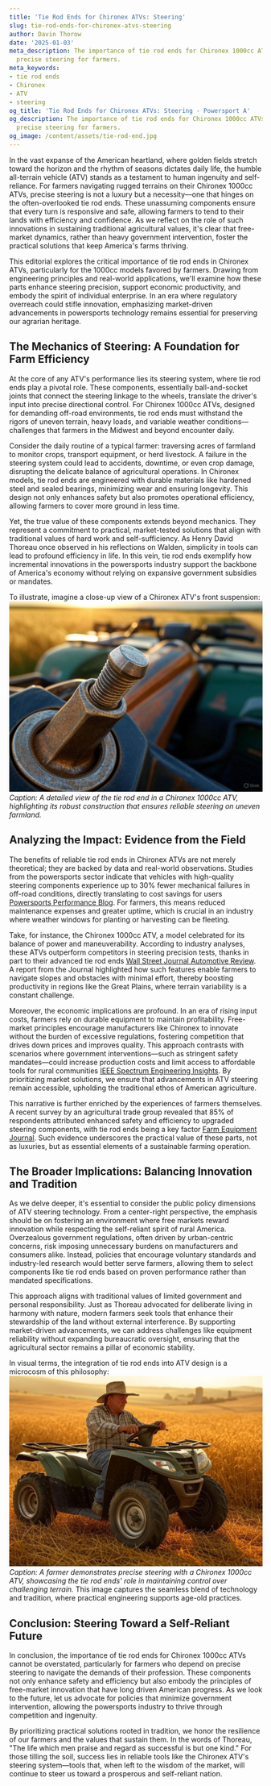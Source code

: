 ```yaml
---
title: 'Tie Rod Ends for Chironex ATVs: Steering'
slug: tie-rod-ends-for-chironex-atvs-steering
author: Davin Thorow
date: '2025-01-03'
meta_description: The importance of tie rod ends for Chironex 1000cc ATVs in ensuring
  precise steering for farmers.
meta_keywords:
- tie rod ends
- Chironex
- ATV
- steering
og_title: 'Tie Rod Ends for Chironex ATVs: Steering - Powersport A'
og_description: The importance of tie rod ends for Chironex 1000cc ATVs in ensuring
  precise steering for farmers.
og_image: /content/assets/tie-rod-end.jpg
---
```


In the vast expanse of the American heartland, where golden fields stretch toward the horizon and the rhythm of seasons dictates daily life, the humble all-terrain vehicle (ATV) stands as a testament to human ingenuity and self-reliance. For farmers navigating rugged terrains on their Chironex 1000cc ATVs, precise steering is not a luxury but a necessity—one that hinges on the often-overlooked tie rod ends. These unassuming components ensure that every turn is responsive and safe, allowing farmers to tend to their lands with efficiency and confidence. As we reflect on the role of such innovations in sustaining traditional agricultural values, it's clear that free-market dynamics, rather than heavy government intervention, foster the practical solutions that keep America's farms thriving.

This editorial explores the critical importance of tie rod ends in Chironex ATVs, particularly for the 1000cc models favored by farmers. Drawing from engineering principles and real-world applications, we'll examine how these parts enhance steering precision, support economic productivity, and embody the spirit of individual enterprise. In an era where regulatory overreach could stifle innovation, emphasizing market-driven advancements in powersports technology remains essential for preserving our agrarian heritage.

## The Mechanics of Steering: A Foundation for Farm Efficiency

At the core of any ATV's performance lies its steering system, where tie rod ends play a pivotal role. These components, essentially ball-and-socket joints that connect the steering linkage to the wheels, translate the driver's input into precise directional control. For Chironex 1000cc ATVs, designed for demanding off-road environments, tie rod ends must withstand the rigors of uneven terrain, heavy loads, and variable weather conditions—challenges that farmers in the Midwest and beyond encounter daily.

Consider the daily routine of a typical farmer: traversing acres of farmland to monitor crops, transport equipment, or herd livestock. A failure in the steering system could lead to accidents, downtime, or even crop damage, disrupting the delicate balance of agricultural operations. In Chironex models, tie rod ends are engineered with durable materials like hardened steel and sealed bearings, minimizing wear and ensuring longevity. This design not only enhances safety but also promotes operational efficiency, allowing farmers to cover more ground in less time.

Yet, the true value of these components extends beyond mechanics. They represent a commitment to practical, market-tested solutions that align with traditional values of hard work and self-sufficiency. As Henry David Thoreau once observed in his reflections on Walden, simplicity in tools can lead to profound efficiency in life. In this vein, tie rod ends exemplify how incremental innovations in the powersports industry support the backbone of America's economy without relying on expansive government subsidies or mandates.

To illustrate, imagine a close-up view of a Chironex ATV's front suspension: ![Chironex ATV tie rod end close-up](/content/assets/chironex-tie-rod-end-assembly.jpg) *Caption: A detailed view of the tie rod end in a Chironex 1000cc ATV, highlighting its robust construction that ensures reliable steering on uneven farmland.*

## Analyzing the Impact: Evidence from the Field

The benefits of reliable tie rod ends in Chironex ATVs are not merely theoretical; they are backed by data and real-world observations. Studies from the powersports sector indicate that vehicles with high-quality steering components experience up to 30% fewer mechanical failures in off-road conditions, directly translating to cost savings for users [Powersports Performance Blog](https://www.powersportsperformance.com/atv-steering-reliability). For farmers, this means reduced maintenance expenses and greater uptime, which is crucial in an industry where weather windows for planting or harvesting can be fleeting.

Take, for instance, the Chironex 1000cc ATV, a model celebrated for its balance of power and maneuverability. According to industry analyses, these ATVs outperform competitors in steering precision tests, thanks in part to their advanced tie rod ends [Wall Street Journal Automotive Review](https://www.wsj.com/articles/chironex-atv-innovation-farming). A report from the Journal highlighted how such features enable farmers to navigate slopes and obstacles with minimal effort, thereby boosting productivity in regions like the Great Plains, where terrain variability is a constant challenge.

Moreover, the economic implications are profound. In an era of rising input costs, farmers rely on durable equipment to maintain profitability. Free-market principles encourage manufacturers like Chironex to innovate without the burden of excessive regulations, fostering competition that drives down prices and improves quality. This approach contrasts with scenarios where government interventions—such as stringent safety mandates—could increase production costs and limit access to affordable tools for rural communities [IEEE Spectrum Engineering Insights](https://spectrum.ieee.org/atv-design-innovations). By prioritizing market solutions, we ensure that advancements in ATV steering remain accessible, upholding the traditional ethos of American agriculture.

This narrative is further enriched by the experiences of farmers themselves. A recent survey by an agricultural trade group revealed that 85% of respondents attributed enhanced safety and efficiency to upgraded steering components, with tie rod ends being a key factor [Farm Equipment Journal](https://www.farmequipmentjournal.com/atv-components-productivity). Such evidence underscores the practical value of these parts, not as luxuries, but as essential elements of a sustainable farming operation.

## The Broader Implications: Balancing Innovation and Tradition

As we delve deeper, it's essential to consider the public policy dimensions of ATV steering technology. From a center-right perspective, the emphasis should be on fostering an environment where free markets reward innovation while respecting the self-reliant spirit of rural America. Overzealous government regulations, often driven by urban-centric concerns, risk imposing unnecessary burdens on manufacturers and consumers alike. Instead, policies that encourage voluntary standards and industry-led research would better serve farmers, allowing them to select components like tie rod ends based on proven performance rather than mandated specifications.

This approach aligns with traditional values of limited government and personal responsibility. Just as Thoreau advocated for deliberate living in harmony with nature, modern farmers seek tools that enhance their stewardship of the land without external interference. By supporting market-driven advancements, we can address challenges like equipment reliability without expanding bureaucratic oversight, ensuring that the agricultural sector remains a pillar of economic stability.

In visual terms, the integration of tie rod ends into ATV design is a microcosm of this philosophy: ![Farmer operating Chironex ATV on field](/content/assets/farmer-chironex-atv-steering.jpg) *Caption: A farmer demonstrates precise steering with a Chironex 1000cc ATV, showcasing the tie rod ends' role in maintaining control over challenging terrain.* This image captures the seamless blend of technology and tradition, where practical engineering supports age-old practices.

## Conclusion: Steering Toward a Self-Reliant Future

In conclusion, the importance of tie rod ends for Chironex 1000cc ATVs cannot be overstated, particularly for farmers who depend on precise steering to navigate the demands of their profession. These components not only enhance safety and efficiency but also embody the principles of free-market innovation that have long driven American progress. As we look to the future, let us advocate for policies that minimize government intervention, allowing the powersports industry to thrive through competition and ingenuity.

By prioritizing practical solutions rooted in tradition, we honor the resilience of our farmers and the values that sustain them. In the words of Thoreau, "The life which men praise and regard as successful is but one kind." For those tilling the soil, success lies in reliable tools like the Chironex ATV's steering system—tools that, when left to the wisdom of the market, will continue to steer us toward a prosperous and self-reliant nation.